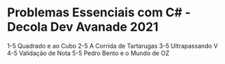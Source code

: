 # Problemas Essenciais com C# - Decola Dev Avanade 2021

1-5 Quadrado e ao Cubo
2-5 A Corrida de Tartarugas
3-5 Ultrapassando V
4-5 Validação de Nota
5-5 Pedro Bento e o Mundo de OZ
